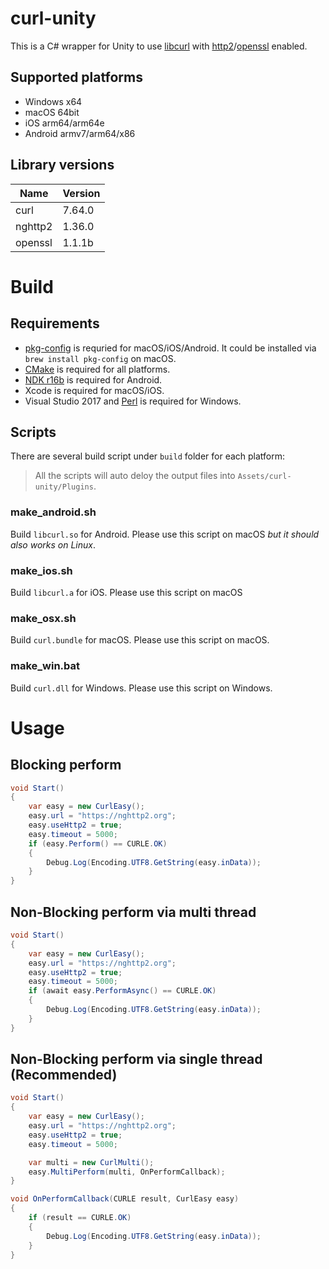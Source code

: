 # curl-unity

This is a C# wrapper for Unity to use [libcurl](https://github.com/curl/curl) with [http2](https://github.com/curl/curl)/[openssl](https://github.com/openssl/openssl) enabled.

## Supported platforms

* Windows x64
* macOS 64bit
* iOS arm64/arm64e
* Android armv7/arm64/x86

## Library versions

|Name|Version|
|-|-|
|curl|7.64.0|
|nghttp2|1.36.0|
|openssl|1.1.1b|

# Build

## Requirements

* [pkg-config](https://www.freedesktop.org/wiki/Software/pkg-config/) is requried for macOS/iOS/Android. It could be installed via `brew install pkg-config` on macOS.
* [CMake](https://cmake.org/download/) is required for all platforms.
* [NDK r16b](https://developer.android.com/ndk/downloads/older_releases.html) is required for Android.
* Xcode is required for macOS/iOS.
* Visual Studio 2017 and [Perl](https://www.activestate.com/products/activeperl/downloads/) is required for Windows.

## Scripts

There are several build script under `build` folder for each platform:

> All the scripts will auto deloy the output files into `Assets/curl-unity/Plugins`.

### make_android.sh
    
Build `libcurl.so` for Android. Please use this script on macOS *but it should also works on Linux*.

### make_ios.sh

Build `libcurl.a` for iOS. Please use this script on macOS

### make_osx.sh

Build `curl.bundle` for macOS. Please use this script on macOS.

### make_win.bat

Build `curl.dll` for Windows. Please use this script on Windows.

# Usage

## Blocking perform

```csharp
void Start()
{
    var easy = new CurlEasy();
    easy.url = "https://nghttp2.org";
    easy.useHttp2 = true;
    easy.timeout = 5000;
    if (easy.Perform() == CURLE.OK)
    {
        Debug.Log(Encoding.UTF8.GetString(easy.inData));
    }
}
```

## Non-Blocking perform via multi thread
```csharp
void Start()
{
    var easy = new CurlEasy();
    easy.url = "https://nghttp2.org";
    easy.useHttp2 = true;
    easy.timeout = 5000;
    if (await easy.PerformAsync() == CURLE.OK)
    {
        Debug.Log(Encoding.UTF8.GetString(easy.inData));
    }
}
```


## Non-Blocking perform via single thread (Recommended)

```csharp
void Start()
{
    var easy = new CurlEasy();
    easy.url = "https://nghttp2.org";
    easy.useHttp2 = true;
    easy.timeout = 5000;

    var multi = new CurlMulti();
    easy.MultiPerform(multi, OnPerformCallback);
}

void OnPerformCallback(CURLE result, CurlEasy easy)
{
    if (result == CURLE.OK)
    {
        Debug.Log(Encoding.UTF8.GetString(easy.inData));
    }
}
```